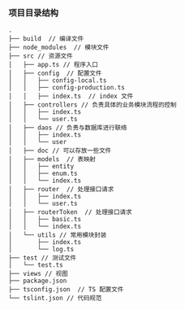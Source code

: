 ### 项目目录结构
    .  
    ├── build  // 编译文件
    ├── node_modules  // 模块文件
    ├── src // 资源文件
    │   ├── app.ts // 程序入口
    │   ├── config  // 配置文件
    │   │   ├── config-local.ts
    │   │   ├── config-production.ts
    │   │   ├── index.ts  // index 文件
    │   ├── controllers // 负责具体的业务模块流程的控制
    │   │   ├── index.ts
    │   │   └── user.ts
    │   ├── daos // 负责与数据库进行联络
    │   │   ├── index.ts
    │   │   └── user
    │   ├── doc // 可以存放一些文件
    │   ├── models  // 表映射
    │   │   ├── entity
    │   │   ├── enum.ts
    │   │   └── index.ts
    │   ├── router  // 处理接口请求
    │   │   ├── index.ts
    │   │   └── user.ts
    │   ├── routerToken  // 处理接口请求
    │   │   ├── basic.ts
    │   │   └── index.ts
    │   └── utils // 常用模块封装
    │       ├── index.ts
    │       └── log.ts
    ├── test // 测试文件
    │   └── test.ts
    ├── views // 视图
    ├── package.json  
    ├── tsconfig.json  // TS 配置文件
    └── tslint.json // 代码规范
